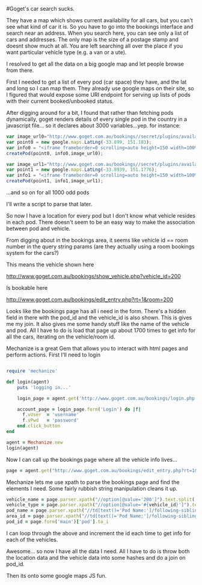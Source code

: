 #Goget's car search sucks. 

They have a map which shows current availability for all cars, but you can't see what kind of car it is. So you have to go into the bookings interface and search near an address. When you search here, you can see only a list of cars and addresses. The only map is the size of a postage stamp and doesnt show much at all. You are left searching all over the place if you want particular vehicle type (e.g. a van or a ute). 

I resolved to get all the data on a big google map and let people browse from there.

First I needed to get a list of every pod (car space) they have, and the lat and long so I can map them. They already use google maps on their site, so I figured that would expose some URI endpoint for serving up lists of pods with their current booked/unbooked status.

After digging around for a bit, I found that rather than fetching pods dynamically, goget renders details of every single pod in the country in a javascript file... so it declares about 3000 variables...yep. for instance:

```javascript
var image_url0="http://www.goget.com.au/bookings//secret/plugins/available_now_plugin/icons/arrow_green.gif";
var point0 = new google.maps.LatLng(-33.899, 151.183);
var info0 = "<iframe frameborder=0 scrolling=auto height=150 width=100% src=http://www.goget.com.au/bookings/locations/podPopup.php?pod_id=2 width=100%></iframe>";
createPod(point0, info0,image_url0);

var image_url1="http://www.goget.com.au/bookings//secret/plugins/available_now_plugin/icons/arrow_green.gif";
var point1 = new google.maps.LatLng(-33.8939, 151.1776);
var info1 = "<iframe frameborder=0 scrolling=auto height=150 width=100% src=http://www.goget.com.au/bookings/locations/podPopup.php?pod_id=4 width=100%></iframe>";
createPod(point1, info1,image_url1);
```
...and so on for all 1000 odd pods

I'll write a script to parse that later.

So now I have a location for every pod but I don't know what vehicle resides in each pod. There doesn't seem to be an easy way to make the association between pod and vehicle. 

From digging about in the bookings area, it seems like vehicle id == room number in the query string params (are they actually using a room bookings system for the cars?)

This means the vehicle shown here

http://www.goget.com.au/bookings/show_vehicle.php?vehicle_id=200

Is bookable here

http://www.goget.com.au/bookings/edit_entry.php?rt=1&room=200

Looks like the bookings page has all i need in the form. There's a hidden field in there with the pod_id and the vehicle_id is also shown. This is gives me my join. It also gives me some handy stuff like the name of the vehicle and pod. All I have to do is load that page up about 1700 times to get info for all the cars, iterating on the vehicle/room id.

Mechanize is a great Gem that allows you to interact with html pages and perform actions. First I'll need to login

```ruby

require 'mechanize'

def login(agent)
	puts 'logging in...'

	login_page = agent.get('http://www.goget.com.au/bookings/login.php')

	account_page = login_page.form('Login') do |f|
	  f.vUser  = 'username'
	  f.vPwd   = 'password'
	end.click_button
end

agent = Mechanize.new
login(agent)

```

Now I can call up the bookings page where all the vehicle info lives...

```ruby
page = agent.get("http://www.goget.com.au/bookings/edit_entry.php?rt=1&room=#{vehicle_id}")

```

Mechanize lets me use xpath to parse the bookings page and find the elements I need. Some fairly rubbish string manipulation cleans it up.

```ruby
vehicle_name = page.parser.xpath("//option[@value='200']").text.split(' - ').first
vehicle_type = page.parser.xpath("//option[@value='#{vehicle_id}']").text.split(' - ').first.split('the').last.strip
pod_name = page.parser.xpath("//td[text()='Pod Name:']/following-sibling::td[1]").text
area_id = page.parser.xpath("//td[text()='Pod Name:']/following-sibling::td[1]/a").last.attributes["href"].value.split('=').last.to_i
pod_id = page.form('main')['pod'].to_i
```

I can loop through the above and increment the id each time to get info for each of the vehicles.

Awesome... so now I have all the data I need. All I have to do is throw both the location data and the vehicle data into some hashes and do a join on pod_id.

Then its onto some google maps JS fun.
